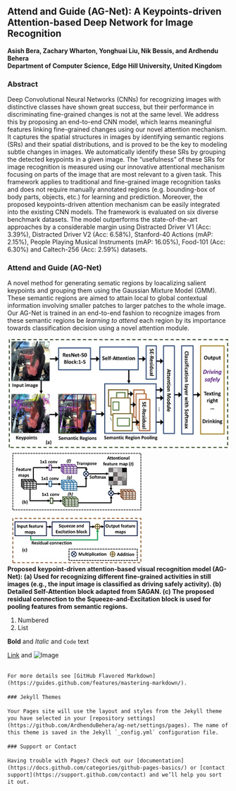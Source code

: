 ## Attend and Guide (AG-Net): A Keypoints-driven Attention-based Deep Network for Image Recognition 
**Asish Bera, Zachary Wharton, Yonghuai Liu, Nik Bessis, and Ardhendu Behera**<br/>
**Department of Computer Science, Edge Hill University, United Kingdom**

### Abstract
Deep Convolutional Neural Networks (CNNs) for recognizing images with distinctive classes have shown great success, but their performance in discriminating fine-grained changes is not at the same level. We address this by proposing an end-to-end CNN model, which learns meaningful features linking fine-grained changes using our novel attention mechanism. It captures the spatial structures in images by identifying semantic regions (SRs) and their spatial distributions, and is proved to be the key to modeling subtle changes in images. We automatically identify these SRs by grouping the detected keypoints in a given image. The “usefulness” of these SRs for image recognition is measured using our innovative attentional mechanism focusing on parts of the image that are most relevant to a given task. This framework applies to traditional and fine-grained image recognition tasks and does not require manually annotated regions (e.g. bounding-box of body parts, objects, etc.) for learning and prediction. Moreover, the proposed keypoints-driven attention mechanism can be easily integrated into the existing CNN models. The framework is evaluated on six diverse benchmark datasets. The model outperforms the state-of-the-art approaches by a considerable margin using Distracted Driver V1 (Acc: 3.39%), Distracted Driver V2 (Acc: 6.58%), Stanford-40 Actions (mAP: 2.15%), People Playing Musical Instruments (mAP: 16.05%), Food-101 (Acc: 6.30%) and Caltech-256 (Acc: 2.59%) datasets.

### Attend and Guide (AG-Net)
A novel method for generating sematic regions by loacalizing salient keypoints and grouping them using the Gaussian Mixture Model (GMM). These semantic regions are aimed to attain local to global contextual information involving smaller patches to larger patches to the whole image. Our AG-Net is trained in an end-to-end fashion to recognize images from these semantic regions be _learning to attend_ each region by its importance towards classification decision using a novel attention module. 

![Image](1a.jpg) &nbsp;&nbsp;![Image](1B_C.jpg)<br/>
**Proposed keypoint-driven attention-based visual recognition model (AG-Net): (a) Used for recognizing different fine-grained activities in still images (e.g., the input image is classified as driving safely activity). (b) Detailed Self-Attention block adapted from SAGAN. (c) The proposed residual connection to the Squeeze-and-Excitation block is used for pooling features from semantic regions.**

1. Numbered
2. List

**Bold** and _Italic_ and `Code` text

[Link](url) and ![Image](src)
```

For more details see [GitHub Flavored Markdown](https://guides.github.com/features/mastering-markdown/).

### Jekyll Themes

Your Pages site will use the layout and styles from the Jekyll theme you have selected in your [repository settings](https://github.com/ArdhenduBehera/ag-net/settings/pages). The name of this theme is saved in the Jekyll `_config.yml` configuration file.

### Support or Contact

Having trouble with Pages? Check out our [documentation](https://docs.github.com/categories/github-pages-basics/) or [contact support](https://support.github.com/contact) and we’ll help you sort it out.
